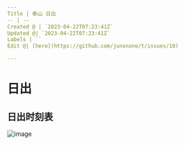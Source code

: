 ```yaml
---
Title | 泰山 日出
-- | --
Created @ | `2023-04-22T07:23:41Z`
Updated @| `2023-04-22T07:23:41Z`
Labels | ``
Edit @| [here](https://github.com/junxnone/t/issues/10)

---
```

# 日出

## 日出时刻表

![image](https://user-images.githubusercontent.com/2216970/233769708-e5c2c559-e0b1-4aa3-91fa-c6f5eeac10a1.png)


